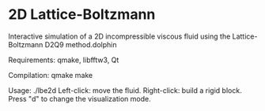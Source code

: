 # 2D Lattice-Boltzmann

Interactive simulation of a 2D incompressible viscous fluid using the Lattice-Boltzmann D2Q9 method.dolphin 

Requirements: qmake, libfftw3, Qt

Compilation:
	qmake
	make

Usage:
	./lbe2d
	Left-click: move the fluid.
	Right-click: build a rigid block. 
	Press "d" to change the visualization mode.
